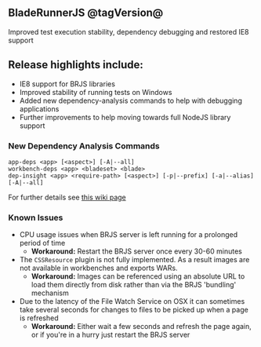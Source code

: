 ## BladeRunnerJS @tagVersion@
Improved test execution stability, dependency debugging and restored IE8 support

## Release highlights include:

- IE8 support for BRJS libraries
- Improved stability of running tests on Windows
- Added new dependency-analysis commands to help with debugging applications
- Further improvements to help moving towards full NodeJS library support

### New Dependency Analysis Commands
```
app-deps <app> [<aspect>] [-A|--all]
workbench-deps <app> <bladeset> <blade>
dep-insight <app> <require-path> [<aspect>] [-p|--prefix] [-a|--alias] [-A|--all]
```
For further details see [this wiki page](https://github.com/BladeRunnerJS/brjs/wiki/Peering-in-to-the-bundling-black-box)

### Known Issues
- CPU usage issues when BRJS server is left running for a prolonged period of time
  - **Workaround:** Restart the BRJS server once every 30-60 minutes
- The `CSSResource` plugin is not fully implemented. As a result images are not available in workbenches and exports WARs.
  - **Workaround:** Images can be referenced using an absolute URL to load them directly from disk rather than via the BRJS 'bundling' mechanism
- Due to the latency of the File Watch Service on OSX it can sometimes take several seconds for changes to files to be picked up when a page is refreshed
  - **Workaround:** Either wait a few seconds and refresh the page again, or if you're in a hurry just restart the BRJS server